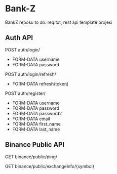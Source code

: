 # Bank-Z
BankZ reposu
to do: req.txt, rest api template projesi


## Auth API

POST auth/login/
- FORM-DATA username
- FORM-DATA password

POST auth/login/refresh/
- FORM-DATA refresh(token)

POST auth/register/
- FORM-DATA username
- FORM-DATA password
- FORM-DATA password2
- FORM-DATA email
- FORM-DATA first_name
- FORM-DATA last_name

## Binance Public API

GET binance/public/ping/

GET binance/public/exchangeInfo/{symbol}
